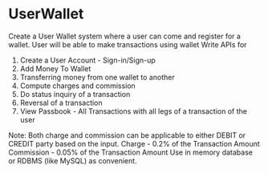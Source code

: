 # UserWallet

Create a User Wallet system where a user can come and register for a wallet. User will be able
to make transactions using wallet Write APIs for
1) Create a User Account - Sign-in/Sign-up
2) Add Money To Wallet
3) Transferring money from one wallet to another
4) Compute charges and commission
5) Do status inquiry of a transaction
6) Reversal of a transaction
7) View Passbook - All Transactions with all legs of a transaction of the user

Note: Both charge and commission can be applicable to either DEBIT or CREDIT party based
on the input.
Charge - 0.2% of the Transaction Amount
Commission - 0.05% of the Transaction Amount
Use in memory database or RDBMS (like MySQL) as convenient.
